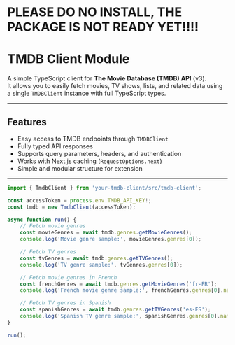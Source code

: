 # PLEASE DO NO INSTALL, THE PACKAGE IS NOT READY YET!!!!
# TMDB Client Module

A simple TypeScript client for **The Movie Database (TMDB) API** (v3).  
It allows you to easily fetch movies, TV shows, lists, and related data using a single `TMDBClient` instance with full TypeScript types.

---

## Features

- Easy access to TMDB endpoints through `TMDBClient`
- Fully typed API responses
- Supports query parameters, headers, and authentication
- Works with Next.js caching (`RequestOptions.next`)
- Simple and modular structure for extension

---
```ts
import { TmdbClient } from 'your-tmdb-client/src/tmdb-client';

const accessToken = process.env.TMDB_API_KEY!;
const tmdb = new TmdbClient(accessToken);

async function run() {
    // Fetch movie genres
    const movieGenres = await tmdb.genres.getMovieGenres();
    console.log('Movie genre sample:', movieGenres.genres[0]);

    // Fetch TV genres
    const tvGenres = await tmdb.genres.getTVGenres();
    console.log('TV genre sample:', tvGenres.genres[0]);

    // Fetch movie genres in French
    const frenchGenres = await tmdb.genres.getMovieGenres('fr-FR');
    console.log('French movie genre sample:', frenchGenres.genres[0].name);

    // Fetch TV genres in Spanish
    const spanishGenres = await tmdb.genres.getTVGenres('es-ES');
    console.log('Spanish TV genre sample:', spanishGenres.genres[0].name);
}

run();

```